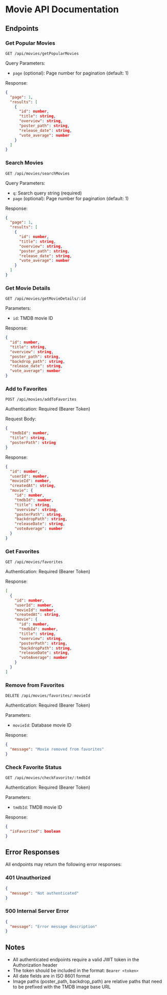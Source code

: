 # Movie API Documentation

## Endpoints

### Get Popular Movies
```http
GET /api/movies/getPopularMovies
```

Query Parameters:
- `page` (optional): Page number for pagination (default: 1)

Response:
```json
{
  "page": 1,
  "results": [
    {
      "id": number,
      "title": string,
      "overview": string,
      "poster_path": string,
      "release_date": string,
      "vote_average": number
    }
  ]
}
```

### Search Movies
```http
GET /api/movies/searchMovies
```

Query Parameters:
- `q`: Search query string (required)
- `page` (optional): Page number for pagination (default: 1)

Response:
```json
{
  "page": 1,
  "results": [
    {
      "id": number,
      "title": string,
      "overview": string,
      "poster_path": string,
      "release_date": string,
      "vote_average": number
    }
  ]
}
```

### Get Movie Details
```http
GET /api/movies/getMovieDetails/:id
```

Parameters:
- `id`: TMDB movie ID

Response:
```json
{
  "id": number,
  "title": string,
  "overview": string,
  "poster_path": string,
  "backdrop_path": string,
  "release_date": string,
  "vote_average": number
}
```

### Add to Favorites
```http
POST /api/movies/addToFavorites
```

Authentication: Required (Bearer Token)

Request Body:
```json
{
  "tmdbId": number,
  "title": string,
  "posterPath": string
}
```

Response:
```json
{
  "id": number,
  "userId": number,
  "movieId": number,
  "createdAt": string,
  "movie": {
    "id": number,
    "tmdbId": number,
    "title": string,
    "overview": string,
    "posterPath": string,
    "backdropPath": string,
    "releaseDate": string,
    "voteAverage": number
  }
}
```

### Get Favorites
```http
GET /api/movies/favorites
```

Authentication: Required (Bearer Token)

Response:
```json
[
  {
    "id": number,
    "userId": number,
    "movieId": number,
    "createdAt": string,
    "movie": {
      "id": number,
      "tmdbId": number,
      "title": string,
      "overview": string,
      "posterPath": string,
      "backdropPath": string,
      "releaseDate": string,
      "voteAverage": number
    }
  }
]
```

### Remove from Favorites
```http
DELETE /api/movies/favorites/:movieId
```

Authentication: Required (Bearer Token)

Parameters:
- `movieId`: Database movie ID

Response:
```json
{
  "message": "Movie removed from favorites"
}
```

### Check Favorite Status
```http
GET /api/movies/checkFavorite/:tmdbId
```

Authentication: Required (Bearer Token)

Parameters:
- `tmdbId`: TMDB movie ID

Response:
```json
{
  "isFavorited": boolean
}
```

## Error Responses

All endpoints may return the following error responses:

### 401 Unauthorized
```json
{
  "message": "Not authenticated"
}
```

### 500 Internal Server Error
```json
{
  "message": "Error message description"
}
```

## Notes

- All authenticated endpoints require a valid JWT token in the Authorization header
- The token should be included in the format: `Bearer <token>`
- All date fields are in ISO 8601 format
- Image paths (poster_path, backdrop_path) are relative paths that need to be prefixed with the TMDB image base URL
